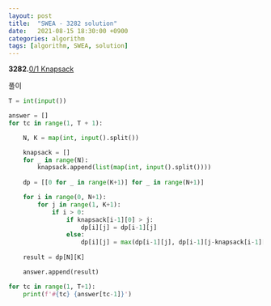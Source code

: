 ```yaml
---
layout: post
title:  "SWEA - 3282 solution"
date:   2021-08-15 18:30:00 +0900
categories: algorithm
tags: [algorithm, SWEA, solution]
---
```

**3282.**[0/1 Knapsack ](https://swexpertacademy.com/main/code/problem/problemDetail.do?contestProbId=AWBJAVpqrzQDFAWr&categoryId=AWBJAVpqrzQDFAWr&categoryType=CODE&problemTitle=3282&orderBy=FIRST_REG_DATETIME&selectCodeLang=ALL&select-1=&pageSize=10&pageIndex=1)

풀이

```python
T = int(input())

answer = []
for tc in range(1, T + 1):

    N, K = map(int, input().split())

    knapsack = []
    for _ in range(N):
        knapsack.append(list(map(int, input().split())))
    
    dp = [[0 for _ in range(K+1)] for _ in range(N+1)]

    for i in range(0, N+1):
        for j in range(1, K+1):
            if i > 0:
                if knapsack[i-1][0] > j:
                    dp[i][j] = dp[i-1][j]
                else:
                    dp[i][j] = max(dp[i-1][j], dp[i-1][j-knapsack[i-1][0]] + knapsack[i-1][1])
    
    result = dp[N][K]

    answer.append(result)

for tc in range(1, T+1):
    print(f'#{tc} {answer[tc-1]}')
```

